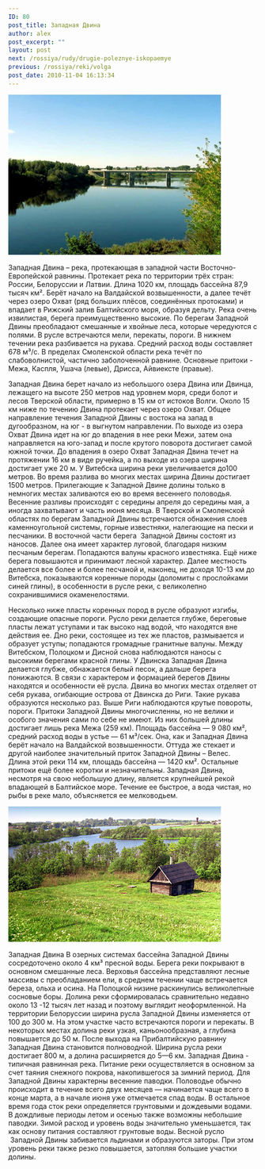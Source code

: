 ```yaml
---
ID: 80
post_title: Западная Двина
author: alex
post_excerpt: ""
layout: post
next: /rossiya/rudy/drugie-poleznye-iskopaemye
previous: /rossiya/reki/volga
post_date: 2010-11-04 16:13:34
---
```


 

![](/img/book/569.jpg)

Западная Двина – река, протекающая в западной части Восточно-Европейской равнины. Протекает река по территории трёх стран: России, Белоруссии и Латвии. Длина 1020 км, площадь бассейна 87,9 тысяч км&#178;. Берёт начало на Валдайской возвышенности,  а далее течёт через озеро Охват (ряд больших плёсов, соединённых протоками) и впадает в Рижский залив Балтийского моря, образуя дельту. Река очень извилистая, берега преимущественно высокие.  По берегам Западной Двины преобладают смешанные и хвойные леса, которые чередуются с полями. В русле встречаются мели, перекаты, пороги. В нижнем течении река разбивается на рукава. Средний расход воды составляет 678 м&#179;/с. В пределах Смоленской области река течёт по слабоволнистой, частично заболоченной равнине. Основные притоки - Межа, Каспля, Ушача (левые), Дрисса, Айвиексте (правые). 
  
Западная Двина берет начало из небольшого озера Двина или Двинца, лежащего на высоте 250 метров над уровнем моря, среди болот и лесов Тверской области, примерно в 15 км от истоков Волги. Около 15 км ниже по течению Двина протекает через озеро Охват. Общее направление течения Западной Двины с востока на запад в дугообразном, на юг - в выгнутом направлении. По выходе из озера Охват Двина идет на юг до впадения в нее реки Межи, затем она направляется на юго-запад и после крутого поворота достигает самой южной точки. 
До впадения в озеро Охват Западная Двина течет на протяжении 16 км в виде ручейка, а по выходе из озера ширина достигает уже 20 м. У Витебска ширина реки увеличивается до100 метров. Во время разлива во многих местах ширина Двины достигает 1500 метров. Прилегающие к Западной Двине долины только в немногих местах заливаются ею во время весеннего половодья. Весенние разливы происходят с середины апреля до середины мая, а иногда захватывают и часть июня месяца. 
В Тверской и Смоленской областях по берегам Западной Двины встречаются обнажения слоев каменноугольной системы, горные известняки, налегающие на пески и песчаники. В восточной части берега &nbsp;Западной Двины состоят из наносов. Далее она имеет характер луговой, благодаря низким песчаным берегам. Попадаются валуны красного известняка. Ещё ниже берега повышаются и принимают лесной характер. Далее местность делается все более и более песчаной и, наконец, не доходя 10-13 км до Витебска, показываются коренные породы (доломиты с прослойками синей глины), в особенности в русле реки, с великолепно сохранившимися окаменелостями.  
  
Несколько ниже пласты коренных пород в русле образуют изгибы, создающие опасные пороги. Русло реки делается глубже, береговые пласты лежат уступами и так высоко над водой, что находятся вне действия ее. Дно реки, состоящее из тех же пластов, размывается и образует уступы; попадаются громадные гранитные валуны. Между Витебском, Полоцком и Дисной снова наблюдаются наносы с высокими берегами красной глины. У Двинска Западная Двина делается глубже, обнажается белый песок, а дальше берега понижаются. В связи с характером и формацией берегов Двины находятся и особенности её русла. Двина во многих местах отделяет от себя рукава, огибающие острова от Двинска до Риги. Такие рукава образуются несколько раз. Выше Риги наблюдаются крутые повороты, пороги. 
Притоки Западной Двины многочисленны, но не велики и особого значения сами по себе не имеют. Из них большей длины достигает лишь река Межа (259 км). Площадь бассейна&nbsp;— 9 080 км&#178;, средний расход воды в устье&nbsp;— 61 м&#179;/сек. Она, как и Западная Двина берёт начало на Валдайской возвышенности. Оттуда же стекает и другой наиболее значительный приток Западной Двины – Велес. Длина&nbsp;этой реки 114 км, площадь бассейна&nbsp;— 1420 км&#178;. Остальные притоки ещё более коротки и незначительны.
Западная Двина, несмотря на свою небольшую длину, является крупнейшей рекой впадающей в Балтийское море. Течение ее быстрое, а вода чистая, но рыбы в реке мало, объясняется ее мелководьем. 


![](/img/text/vodn_resursi/reki/zapadnaya_dvina/2.jpg)

Западная Двина 
В озерных системах бассейна Западной Двины сосредоточено около 4 км&#179; пресной воды. Берега реки покрывают в основном смешанные леса. Верховья бассейна представляют лесные массивы с преобладанием ели, в среднем течении чаще встречается береза, ольха и осина. На Полоцкой низине раскинулись великолепные сосновые боры.
Долина реки сформировалась сравнительно недавно около 13 -12 тысяч лет назад и поэтому выглядит неоформленной. На территории Белоруссии ширина русла Западной Двины изменяется от 100 до 300 м. На этом участке часто встречаются пороги и перекаты. В некоторых местах долина реки узкая, каньонообразная, а глубина повышается до 50 м. После выхода на Прибалтийскую равнину Западная Двина становится полноводной. Ширина русла реки достигает 800 м, а долина расширяется до 5—6 км.
Западная Двина - типичная равнинная река. Питание реки осуществляется в основном за счет таяния снежного покрова, накопившегося за зимний период. Для Западной Двины характерны весенние паводки. Половодье обычно происходит в течение всего двух месяцев — начинается чаще всего в конце марта, а в начале июня уже отмечается спад воды. В остальное время года сток реки определяется грунтовыми и дождевыми водами. В дождливые периоды летом и осенью также возможны небольшие паводки. Зимой расход и уровень воды значительно уменьшается, так как основу питания составляют грунтовые воды. Весной русло &nbsp;Западной Двины забивается льдинами и образуются заторы. При этом уровень реки также резко повышается, затопляя большие участки долины.